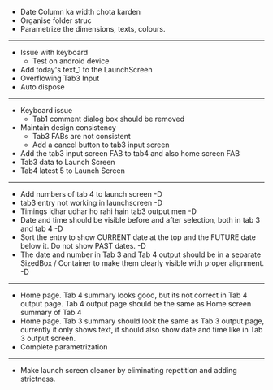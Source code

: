 - Date Column ka width chota karden 
- Organise folder struc 
- Parametrize the dimensions, texts, colours. 

--- 

- Issue with keyboard
    - Test on android device 
- Add today's text_1 to the LaunchScreen
- Overflowing Tab3 Input 
- Auto dispose


---

- Keyboard issue 
    - Tab1 comment dialog box should be removed
- Maintain design consistency 
    - Tab3 FABs are not consistent
    - Add a cancel button to tab3 input screen 
- Add the tab3 input screen FAB to tab4 and also home screen FAB 
- Tab3 data to Launch Screen 
- Tab4 latest 5 to Launch Screen 

--- 

- Add numbers of tab 4 to launch screen -D
- tab3 entry not working in launchscreen -D
- Timings idhar udhar ho rahi hain tab3 output men -D
- Date and time should be visible before and after selection, both in tab 3 and tab 4 -D
- Sort the entry to show CURRENT date at the top and the FUTURE date below it. Do not show PAST dates. -D
- The date and number in Tab 3 and Tab 4 output should be in a separate SizedBox / Container to make them clearly visible with proper alignment. -D

---

- Home page. Tab 4 summary looks good, but its not correct in Tab 4 output page. Tab 4 output page should be the same as Home screen summary of Tab 4 
- Home page. Tab 3 summary should look the same as Tab 3 output page, currently it only shows text, it should also show date and time like in Tab 3 output screen.
- Complete parametrization 

---

- Make launch screen cleaner by eliminating repetition and adding strictness.